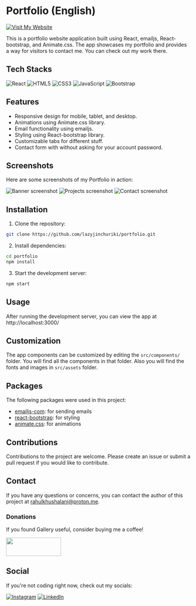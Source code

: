 # Portfolio (English)
[![Visit My Website](https://img.shields.io/badge/Visit%20My-Website-blue?style=for-the-badge&logo=arrow-right&logoColor=white)](https://lazyjinchuriki.github.io/portfolio/)

This is a portfolio website application built using React, emailjs, React-bootstrap, and Animate.css. The app showcases my portfolio and provides a way for visitors to contact me. You can check out my work there.

## Tech Stacks

![React](https://img.shields.io/badge/-React-61DAFB?style=for-the-badge&logo=react&logoColor=white) ![HTML5](https://img.shields.io/badge/-HTML5-E34F26?style=for-the-badge&logo=html5&logoColor=white) ![CSS3](https://img.shields.io/badge/-CSS3-1572B6?style=for-the-badge&logo=css3&logoColor=white) ![JavaScript](https://img.shields.io/badge/-JavaScript-F7DF1E?style=for-the-badge&logo=javascript&logoColor=black) ![Bootstrap](https://img.shields.io/badge/-Bootstrap-7952B3?style=for-the-badge&logo=bootstrap&logoColor=white)
## Features

- Responsive design for mobile, tablet, and desktop.
- Animations using Animate.css library.
- Email functionality using emailjs.
- Styling using React-bootstrap library.
- Customizable tabs for different stuff.
- Contact form with without asking for your account password.

## Screenshots
Here are some screenshots of my Portfolio in action:

![Banner screenshot](/screenshots/banner.png "Banner")
![Projects screenshot](/screenshots/projects.png "Projects")
![Contact screenshot](/screenshots/contact.png "Contact")


## Installation

1. Clone the repository:

```bash
git clone https://github.com/lazyjinchuriki/portfolio.git
```

2. Install dependencies:

```bash
cd portfolio
npm install
```

3. Start the development server:

```bash
npm start
```

## Usage

After running the development server, you can view the app at http://localhost:3000/

## Customization

The app components can be customized by editing the `src/components/` folder. You will find all the components in that folder.
Also you will find the fonts and images in `src/assets` folder.

## Packages

The following packages were used in this project:

- [emailjs-com](https://www.npmjs.com/package/emailjs-com): for sending emails
- [react-bootstrap](https://react-bootstrap.github.io/): for styling
- [animate.css](https://animate.style/): for animations

## Contributions

Contributions to the project are welcome. Please create an issue or submit a pull request if you would like to contribute.

## Contact

If you have any questions or concerns, you can contact the author of this project at [rahulkhushalani@proton.me](mailto:rahulkhushalani@proton.me).

### Donations

If you found Gallery useful, consider buying me a coffee!

<a href="https://www.buymeacoffee.com/lazyjinchuriki">
  <img src="https://www.buymeacoffee.com/assets/img/guidelines/download-assets-sm-1.svg" width="150" height="50">
</a>

## Social

If you're not coding right now, check out my socials:

[![Instagram](https://img.shields.io/badge/Instagram-%40amundaneguy-E4405F?style=for-the-badge&logo=instagram&logoColor=white)](https://www.instagram.com/amundaneguy/)
[![LinkedIn](https://img.shields.io/badge/LinkedIn-Rahul%20Khushalani-0077B5?style=for-the-badge&logo=linkedin&logoColor=white)](https://www.linkedin.com/in/rahul-khushalani-77ab21201/)



